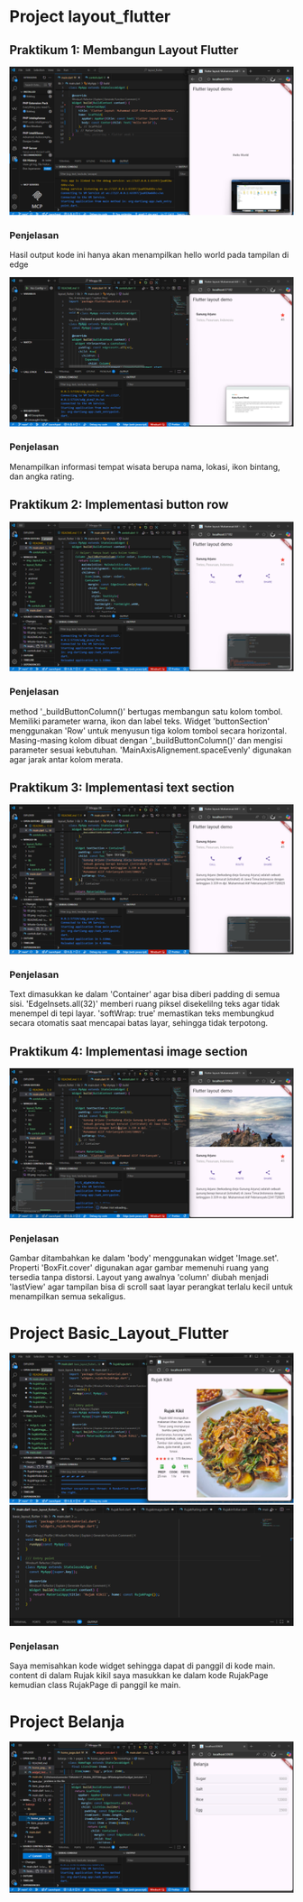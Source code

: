 # Project layout_flutter

## Praktikum 1: Membangun Layout Flutter

![main dart](img/layout_flutter/01.png)

### Penjelasan

Hasil output kode ini hanya akan menampilkan hello world pada tampilan di edge

![main judul tempat](img/layout_flutter/02.png)

### Penjelasan

Menampilkan informasi tempat wisata berupa nama, lokasi, ikon bintang, dan angka rating.

## Praktikum 2: Implementasi button row

![implementasi button row](img/layout_flutter/03.png)

### Penjelasan

method '\_buildButtonColumn()' bertugas membangun satu kolom tombol. Memiliki parameter warna, ikon dan label teks. Widget 'buttonSection' menggunakan 'Row' untuk menyusun tiga kolom tombol secara horizontal. Masing-masing kolom dibuat dengan '\_buildButtonColumn()' dan mengisi parameter sesuai kebutuhan. 'MainAxisAlignement.spaceEvenly' digunakan agar jarak antar kolom merata.

## Praktikum 3: Implementasi text section

![text](img/layout_flutter/04.png)

### Penjelasan

Text dimasukkan ke dalam 'Container' agar bisa diberi padding di semua sisi. 'EdgeInsets.all(32)' memberi ruang piksel disekelilng teks agar tidak menempel di tepi layar. 'softWrap: true' memastikan teks membungkud secara otomatis saat mencapai batas layar, sehingga tidak terpotong.

## Praktikum 4: Implementasi image section

![image section](img/layout_flutter/05.png)

### Penjelasan

Gambar ditambahkan ke dalam 'body' menggunakan widget 'Image.set'. Properti 'BoxFit.cover' digunakan agar gambar memenuhi ruang yang tersedia tanpa distorsi. Layout yang awalnya 'column' diubah menjadi 'lastView' agar tampilan bisa di scroll saat layar perangkat terlalu kecil untuk menampilkan semua sekaligus.

# Project Basic_Layout_Flutter

![basic layout fluttter](img/basic_layout_flutter/01.png)
![basic layout flutter](img/basic_layout_flutter/02.png)

### Penjelasan

Saya memisahkan kode widget sehingga dapat di panggil di kode main. content di dalam Rujak kikil saya masukkan ke dalam kode RujakPage kemudian class RujakPage di panggil ke main.

# Project Belanja

![belanja](img/belanja/01.png)
